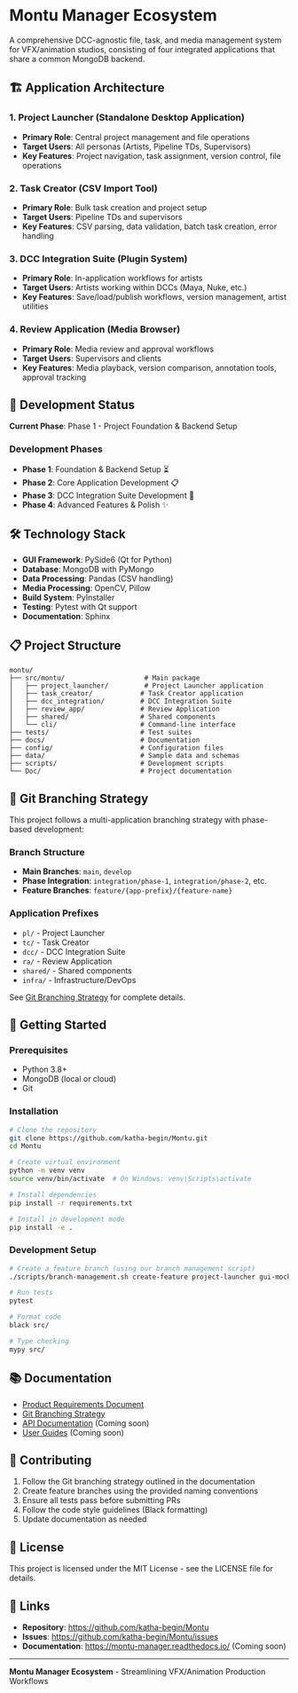 # Montu Manager Ecosystem

A comprehensive DCC-agnostic file, task, and media management system for VFX/animation studios, consisting of four integrated applications that share a common MongoDB backend.

## 🏗️ Application Architecture

### 1. **Project Launcher** (Standalone Desktop Application)
- **Primary Role**: Central project management and file operations
- **Target Users**: All personas (Artists, Pipeline TDs, Supervisors)
- **Key Features**: Project navigation, task assignment, version control, file operations

### 2. **Task Creator** (CSV Import Tool)
- **Primary Role**: Bulk task creation and project setup
- **Target Users**: Pipeline TDs and supervisors
- **Key Features**: CSV parsing, data validation, batch task creation, error handling

### 3. **DCC Integration Suite** (Plugin System)
- **Primary Role**: In-application workflows for artists
- **Target Users**: Artists working within DCCs (Maya, Nuke, etc.)
- **Key Features**: Save/load/publish workflows, version management, artist utilities

### 4. **Review Application** (Media Browser)
- **Primary Role**: Media review and approval workflows
- **Target Users**: Supervisors and clients
- **Key Features**: Media playback, version comparison, annotation tools, approval tracking

## 🚀 Development Status

**Current Phase**: Phase 1 - Project Foundation & Backend Setup

### Development Phases
- **Phase 1**: Foundation & Backend Setup ⏳
- **Phase 2**: Core Application Development 📋
- **Phase 3**: DCC Integration Suite Development 🔧
- **Phase 4**: Advanced Features & Polish ✨

## 🛠️ Technology Stack

- **GUI Framework**: PySide6 (Qt for Python)
- **Database**: MongoDB with PyMongo
- **Data Processing**: Pandas (CSV handling)
- **Media Processing**: OpenCV, Pillow
- **Build System**: PyInstaller
- **Testing**: Pytest with Qt support
- **Documentation**: Sphinx

## 📋 Project Structure

```
montu/
├── src/montu/                    # Main package
│   ├── project_launcher/         # Project Launcher application
│   ├── task_creator/            # Task Creator application
│   ├── dcc_integration/         # DCC Integration Suite
│   ├── review_app/              # Review Application
│   ├── shared/                  # Shared components
│   └── cli/                     # Command-line interface
├── tests/                       # Test suites
├── docs/                        # Documentation
├── config/                      # Configuration files
├── data/                        # Sample data and schemas
├── scripts/                     # Development scripts
└── Doc/                         # Project documentation
```

## 🌳 Git Branching Strategy

This project follows a multi-application branching strategy with phase-based development:

### Branch Structure
- **Main Branches**: `main`, `develop`
- **Phase Integration**: `integration/phase-1`, `integration/phase-2`, etc.
- **Feature Branches**: `feature/{app-prefix}/{feature-name}`

### Application Prefixes
- `pl/` - Project Launcher
- `tc/` - Task Creator
- `dcc/` - DCC Integration Suite
- `ra/` - Review Application
- `shared/` - Shared components
- `infra/` - Infrastructure/DevOps

See [Git Branching Strategy](Doc/Git_Branching_Strategy.md) for complete details.

## 🚀 Getting Started

### Prerequisites
- Python 3.8+
- MongoDB (local or cloud)
- Git

### Installation
```bash
# Clone the repository
git clone https://github.com/katha-begin/Montu.git
cd Montu

# Create virtual environment
python -m venv venv
source venv/bin/activate  # On Windows: venv\Scripts\activate

# Install dependencies
pip install -r requirements.txt

# Install in development mode
pip install -e .
```

### Development Setup
```bash
# Create a feature branch (using our branch management script)
./scripts/branch-management.sh create-feature project-launcher gui-mockup 2

# Run tests
pytest

# Format code
black src/

# Type checking
mypy src/
```

## 📚 Documentation

- [Product Requirements Document](Doc/PRD_draft.md)
- [Git Branching Strategy](Doc/Git_Branching_Strategy.md)
- [API Documentation](docs/) (Coming soon)
- [User Guides](docs/) (Coming soon)

## 🤝 Contributing

1. Follow the Git branching strategy outlined in the documentation
2. Create feature branches using the provided naming conventions
3. Ensure all tests pass before submitting PRs
4. Follow the code style guidelines (Black formatting)
5. Update documentation as needed

## 📄 License

This project is licensed under the MIT License - see the LICENSE file for details.

## 🔗 Links

- **Repository**: https://github.com/katha-begin/Montu
- **Issues**: https://github.com/katha-begin/Montu/issues
- **Documentation**: https://montu-manager.readthedocs.io/ (Coming soon)

---

**Montu Manager Ecosystem** - Streamlining VFX/Animation Production Workflows
